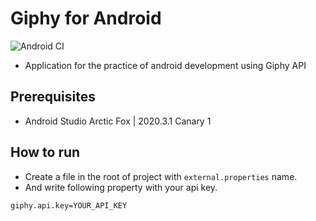 # Giphy for Android
![Android CI](https://github.com/hide1202/Giphy-Android/workflows/Android%20CI/badge.svg?branch=develop)

- Application for the practice of android development using Giphy API

## Prerequisites
- Android Studio Arctic Fox | 2020.3.1 Canary 1

## How to run
- Create a file in the root of project with `external.properties` name.
- And write following property with your api key.

```
giphy.api.key=YOUR_API_KEY
```

